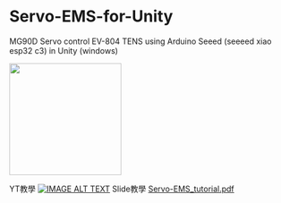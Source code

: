 # Servo-EMS-for-Unity
MG90D Servo control EV-804 TENS using Arduino Seeed (seeeed xiao esp32 c3) in Unity (windows)

 <img src="https://github.com/user-attachments/assets/27877cf0-4642-4662-9881-ba8dc2d2f8ae" width="200" />
 
 YT教學
 [![IMAGE ALT TEXT](http://img.youtube.com/vi/FLd_XvDApw8/0.jpg)](https://youtu.be/FLd_XvDApw8)
 Slide教學
[Servo-EMS_tutorial.pdf](https://github.com/user-attachments/files/17503387/Servo-EMS_tutorial.pdf)
